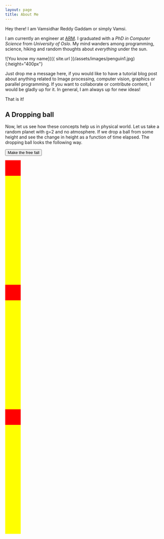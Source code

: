 ```yaml
---
layout: page
title: About Me
---
```

<p class="message">
  Hey there! I am Vamsidhar Reddy Gaddam or simply Vamsi.
</p>


I am currently an engineer at [ARM](http://www.arm.com/). I graduated with a *PhD
in Computer Science* from *University of Oslo*. My mind wanders among
programming, science, hiking and random thoughts about *everything* under the
sun. 

![You know my name]({{ site.url }}/assets/images/penguin1.jpg){:height="400px"}

Just drop me a message here, if you would like to have a tutorial blog post about
anything related to Image processing, computer vision, graphics or parallel
programming. If you want to collaborate or contribute content, I would be gladly
up for it. In general, I am always up for new ideas!

That is it!

## A Dropping ball

Now, let us see how these concepts help us in physical world. Let us take a random planet with g=2 and no atmosphere. If we drop a ball from some height and 
see the change in height as a function of time elapsed. The dropping ball looks the following way.


<style>
#myContainer {
  width: 50px;
  height: 400px;
  position: relative;
  background: yellow;
}
#myAnimation {
  width: 50px;
  height: 50px;
  position: absolute;
  background-color: red;
}

#myContainer2 {
  width: 50px;
  height: 400px;
  position: relative;
  background: yellow;
}
#myAnimation2 {
  width: 50px;
  height: 50px;
  position: absolute;
  background-color: red;
}
#myContainer3 {
  width: 50px;
  height: 400px;
  position: relative;
  background: yellow;
}
#myAnimation3 {
  width: 50px;
  height: 50px;
  position: absolute;
  background-color: red;
}
</style>

<p>
<button onclick="click()">Make the free fall</button>
</p>


<div id ="myContainer">
<div id ="myAnimation"></div>
</div>

<div id ="myContainer2">
<div id ="myAnimation2"></div>
</div>

<div id ="myContainer3">
<div id ="myAnimation3"></div>
</div>

<script>

function click(){
myFall();
myMove1();
myMove2();
}
function myFall() {
  var elem = document.getElementById("myAnimation");
  var pos = 0;
  var t = 0;
  var id = setInterval(frame, 75);
  function frame() {
    if (t == 19) {
      clearInterval(id);
    } else {
      t++;
      if(t*t > 350){
	 elem.style.top = 350 + 'px';
	}else{
	 elem.style.top = t*t + 'px';
	}
    }
  }
}

function myMove1() {
  var elem = document.getElementById("myAnimation");
  var pos = 0;
  var id = setInterval(frame, 75);
  function frame() {
    if (pos >= 350) {
      clearInterval(id);
    } else {
      pos = pos+17;
      elem.style.top = pos + 'px';
    }
  }
}

function myMove2() {
  var elem = document.getElementById("myAnimation");
  var pos = 0;
  var id = setInterval(frame, 75);
  function frame() {
    if (pos >= 350) {
      clearInterval(id);
    } else {
	if(pos > 150){ pos = pos+34; }
	else { pos = pos+17;}
      elem.style.top = pos + 'px';
    }
  }
}
</script>
 

